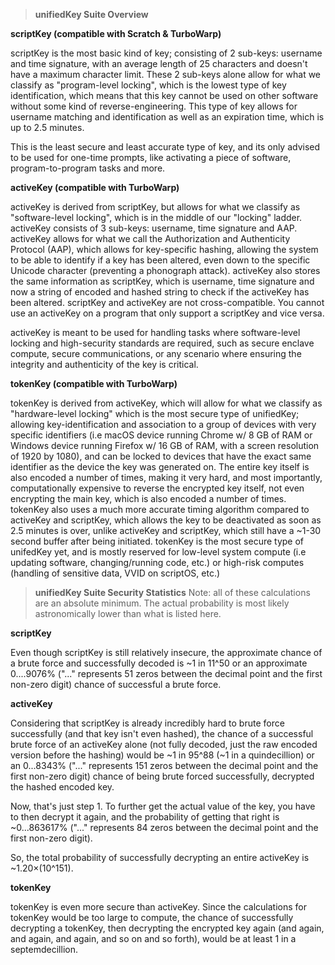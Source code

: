 > **unifiedKey Suite Overview**

**scriptKey (compatible with Scratch & TurboWarp)**

scriptKey is the most basic kind of key; consisting of 2 sub-keys: username and time signature, with an average length of 25 characters and doesn't have a maximum character limit. 
These 2 sub-keys alone allow for what we classify as "program-level locking", which is the lowest type of key identification, which means that this key cannot be used on other software without some kind of reverse-engineering. This type of key allows for username matching and identification as well as an expiration time, which is up to 2.5 minutes. 

This is the least secure and least accurate type of key, and its only advised to be used for one-time prompts, like activating a piece of software, program-to-program tasks and more.

**activeKey (compatible with TurboWarp)**

activeKey is derived from scriptKey, but allows for what we classify as "software-level locking", which is in the middle of our "locking" ladder. activeKey consists of 3 sub-keys: username, time signature and AAP. 
activeKey allows for what we call the Authorization and Authenticity Protocol (AAP), which allows for key-specific hashing, allowing the system to be able to identify if a key has been altered, even down to the specific Unicode character (preventing a phonograph attack). activeKey also stores the same information as scriptKey, which is username, time signature and now a string of encoded and hashed string to check if the activeKey has been altered. scriptKey and activeKey are not cross-compatible. You cannot use an activeKey on a program that only support a scriptKey and vice versa.

activeKey is meant to be used for handling tasks where software-level locking and high-security standards are required, such as secure enclave compute, secure communications, or any scenario where ensuring the integrity and authenticity of the key is critical.

**tokenKey (compatible with TurboWarp)**

tokenKey is derived from activeKey, which will allow for what we classify as "hardware-level locking" which is the most secure type of unifiedKey; allowing key-identification and association to a group of devices with very specific identifiers (i.e macOS device running Chrome w/ 8 GB of RAM or Windows device running Firefox w/ 16 GB of RAM, with a screen resolution of 1920 by 1080), and can be locked to devices that have the exact same identifier as the device the key was generated on.
The entire key itself is also encoded a number of times, making it very hard, and most importantly, computationally expensive to reverse the encrypted key itself, not even encrypting the main key, which is also encoded a number of times. tokenKey also uses a much more accurate timing algorithm compared to activeKey and scriptKey, which allows the key to be deactivated as soon as 2.5 minutes is over, unlike activeKey and scriptKey, which still have a ~1-30 second buffer after being initiated.
tokenKey is the most secure type of unifedKey yet, and is mostly reserved for low-level system compute (i.e updating software, changing/running code, etc.) or high-risk computes (handling of sensitive data, VVID on scriptOS, etc.)

> **unifiedKey Suite Security Statistics**
Note: all of these calculations are an absolute minimum. The actual probability is most likely astronomically lower than what is listed here.

**scriptKey**

Even though scriptKey is still relatively insecure, the approximate chance of a brute force and successfully decoded is ~1 in 11^50 or an approximate 0....9076% ("..." represents 51 zeros between the decimal point and the first non-zero digit) chance of successful a brute force.

**activeKey**

Considering that scriptKey is already incredibly hard to brute force successfully (and that key isn't even hashed), the chance of a successful brute force of an activeKey alone (not fully decoded, just the raw encoded version before the hashing) would be ~1 in 95^88 (~1 in a quindecillion) or an 0...8343% ("..." represents 151 zeros between the decimal point and the first non-zero digit) chance of being brute forced successfully, decrypted the hashed encoded key.

Now, that's just step 1. To further get the actual value of the key, you have to then decrypt it again, and the probability of getting that right is ~0...863617% ("..." represents 84 zeros between the decimal point and the first non-zero digit).

So, the total probability of successfully decrypting an entire activeKey is ~1.20×(10^151).

**tokenKey**

tokenKey is even more secure than activeKey. Since the calculations for tokenKey would be too large to compute, the chance of successfully decrypting a tokenKey, then decrypting the encrypted key again (and again, and again, and again, and so on and so forth), would be at least 1 in a septemdecillion.
